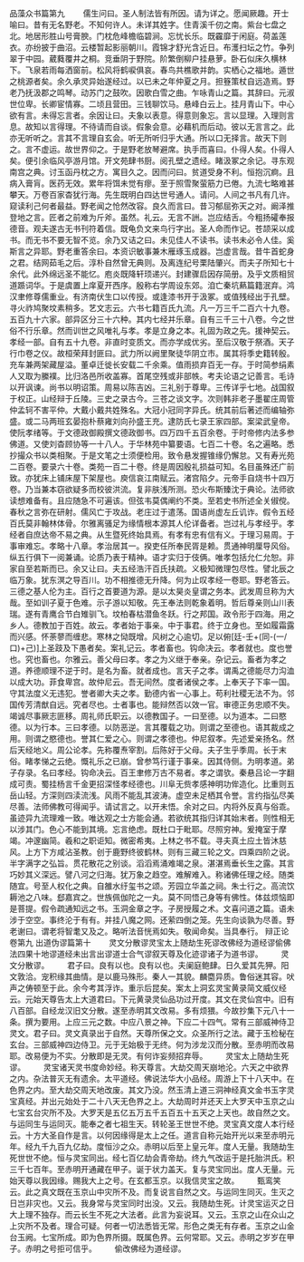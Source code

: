<!-- { "loadSidebar": true } -->
品藻众书篇第九
　　儒生问曰。圣人制法皆有所因。请为详之。愿闻厥趣。开士喻曰。昔有无名野老。不知何许人。未详其姓字。住青溪千仞之南。紫台七盘之北。地居形胜山号膏腴。门枕危峰檐临碧涧。忘忧长乐。既靃靡于闲庭。荷盖莲衣。亦纷披于曲沼。云楼暂起影丽朝川。霞锦才舒光含近日。布濩扫坛之竹。争列翠于中园。葳蕤覆井之桐。竞垂阴于野院。阶繁倒柳户挂悬萝。卧石似床久横林下。飞泉若雨每洒窗前。松风将鹤唳俱哀。春鸟共樵歌并韵。实栖心之福地。遁世之桃源者矣。余久承灵异始遂经过。以已未之年仲夏之月。担簦策杖自远造焉。野老乃抚汲郡之鸣琴。动苏门之鼓吹。因歌白雪之曲。乍咏青山之篇。其辞曰。元淑世位卑。长卿宦情寡。二顷且营田。三钱聊饮马。悬峰白云上。挂月青山下。中心欲有言。未得忘言者。余因让曰。夫象以表意。得意则象忘。言以显理。入理则言息。故知以言得理。不待请而自谈。假象会意。必藉机而后动。彼以无言言之。此亦无听听之。言其不言理自玄会。听无所听归乎大通。所以口无择言。故天下则之。言不虚运。故世界仰之。于是野老放琴避席。执手而喜曰。仆得人矣。仆得人矣。便引余临风亭游月馆。开文苑肆书厨。阅孔壁之遗经。睹汲冢之余记。寻东观南宫之典。讨玉函丹枕之方。寓目久之。因而问曰。贫道受身不利。恒抱沉痾。且病入膏肓。医药无效。累年将饵未觉有瘳。至于照雪聚萤筋力已倦。九流七略难甚攀天。万卷百家杳犹行海。先生既明白四达世号通人。请问。人间之书凡有几许。窥读利己何者最益。野老闻之怆然改容。良久而言曰。昔习郁屈弥天之对。阚泽推登地之言。匠者之前难为斤斧。虽然。礼云。无言不詶。岂应结舌。今粗扬礭奉报德音。观夫遂古无书刊符着信。既龟负文来鸟行字出。圣人命而作记。苍颉采以成书。而无书不要无智不览。余乃又诘之曰。未见佳人不读书。读书未必令人佳。奚斯言之异耶。野老重答余曰。本资识敏事兼木雁琢玉成器。岂虚言哉。昔牛首蛇身之君。结网茹毛之后。淳朴自然曾无典则。及离连纪号栗陆肇兴。而夫子所知七十余代。此外绵远圣不能忆。庖炎既降轩顼递兴。封建骤启因存简册。及乎文质相贸道踬词华。于是虞置上庠夏开西序。殷称右学周设东郊。洎亡秦坑爇篇籍泯弃。鸿汉聿修尊儒重业。有济南伏生口以传授。或逢漆书开于汲冢。或值残经出于孔壁。寻火祚鸠聚坟素稍多。艺文志云。六书七籍百氏九流。凡一万三千二百六十九卷。五百九十六家。部异区分三十六种。其内七经并乐章。自有三千三十八卷。今之世俗不行乐章。然而训世之风唯礼与孝。孝是立身之本。礼固为政之先。援神契云。孝经一部。自有五十九卷。非直时变质文。而亦学成优劣。至后汉敬于祭酒。天子行巾卷之仪。故桓荣拜封匪曰。武力所以阙里聚徒华阴立市。属其将季史籍转殷。充车兼两架藏屋溢。董卓迁徙长安载二千余乘。值雨损弃百无一存。于时简参绢素人又取为縢襆。比归洛邑所收盖寡。首尾空残或非部帙。考夫论语之记善言。毛诗以开讽谏。尚书以明诏策。周易以陈吉凶。三礼别于尊卑。三传详乎七地。战国叙于权正。山经辩于丘陵。三史之录古今。三苍之谈文字。次则韩非老子墨翟庄周管仲孟轲不害平仲。大戴小戴共姓殊名。大冠小冠同字异氏。统其前后著述而编轴弥盛。或二马两班玄晏抱朴蔡雍刘向孙盛王充。逮防氏七录王家四部。案梁武皇帝。使阮孝绪等。于文德政御殿撰文德政御书。四万四千五百余卷。于时帝修内法多参佛道。又使刘杳顾协等一十八人。于华林苑中纂要语。七百二十卷。名之遍略。悉抄撮众书以类相聚。于是文笔之士须便检用。致令悬发握锥缘仍懈怠。又有寿光苑二百卷。要录六十卷。类苑一百二十卷。终是周因殷礼损益可知。名目虽殊还广前致。亦犹床上铺床屋下架屋也。庾信哀江南赋云。渚宫陷夕。元帝手自烧书十四万卷。乃当兼本窃欲疑多而校彼洪流。复非肤浅所测。恐火布斯臻沈于典论。法师欲读想难备有。且应随急不可遍该。但弦韦莫偶阐约不类。至若史书所述全关俶傥。春秋之言弥在研射。儒风亡于攻战。老庄过于遣荡。国语尚虚左丘讥诈。假令五经百氏莫非翰林体骨。尔雅离骚足为缘情根本源其人伦详备者。岂过礼与孝经乎。孝经者自庶达帝不易之典。从生暨死终始具焉。有孝有忠有信有义。于理习易周。于事审难忘。孝略十八章。孝治居其一。揆吏任所奉民胥是赖。贯通神明厘导风俗。纵五行俱下一阅兼诵。论质乃表于精神。语才实归于伎俩。唯孝包括允仁允恕。非家自至若斯而已。余又让曰。夫五经浩汗百氏扶疏。义极知微理包尽性。譬北辰之临万象。犹东溟之导百川。功不相推德无升降。何为止叹孝经一卷耶。野老答云。三德之基人伦为主。百行之首要道为源。是以太昊炎皇谓之务本。武发周旦称为大哉。至如训子夏于色难。示子游以知敬。先王奉法则乾象着明。哲后尊亲则山川表瑞。遂有青鹰合节白雉驯飞。坟柏春枯潜鱼冬跃。行之邦国。政令形于四海。用之乡人。德教加于百姓。故云。孝者始于事亲。中于事君。终于立身也。至如履霜露而兴感。怀荼蓼而缠悲。寒林之恸既增。风树之心逾切。足以俯[廷-壬+(同-(一/口)+己)]上圣跂及下愚者矣。案礼记云。孝者畜也。钩命决云。孝者就也。度也誉也。究也畜也。尔雅云。善父母曰孝。孝之为义继于奉亲。杂记云。畜者为孝之道。养德顺理不逆于时。是名为畜。就者成也。言天子之孝。谓禹之德能尽力沟洫以成大功。菲食卑宫。故仲尼云。吾无间然。度者诸侯之孝。上奉天子下率一国。守其法度义无违犯。誉者卿大夫之孝。勤德内省一心事上。苟利社稷无法不为。邻国传芳清猷自远。究者尽也。士者事也。能辩然否以效一官。审德正务忠顺不失。竭诚尽事厥志匪移。周礼师氏职云。以德教国子。一曰至德。以为道本。二曰愍德。以为行本。三曰孝德。以防恶逆。言其覆载之功。则谓之至德也。语其裁成之用。则谓之愍德也。誉其仁爱之心。则谓之孝德也。仲尼叙孝。先述爱亲扬名。然后天经地义。周公论孝。先称覆焘宰割。后陈好于父母。夫子生乎季周。长于末俗。睹孝悌之云绝。慨礼乐之已崩。曾参笃行谨于事亲。因其侍侧。为明孝道。弟子存录。名曰孝经。钩命决云。百王聿修万古不易者。孝之谓欤。秦悬吕论一字翻成可责。蜀挂杨言千金更招深怪孝经德也。川阜无赀孝感神明功侔造化。比重则五岳山轻。方深则四渎流浅。风雨不能乱其波涛。虚空未足栖其令誉。言约指弘尽美尽善。法师佛教可得闻乎。请试言之。以开未悟。余对之曰。内将外反真与俗乖。虽迹异九流理难一致。唯达观之士方能会通。若欲统其指归详其始末者。则性相无以涉其门。色心不能到其境。忘言绝虑。既杜口于毗耶。尽照穷神。爰掩室于摩竭。冲邃幽简。羲和之职讵知。微密希夷。上林之书不载。寻夫真土应土皆沐慈风。上方下方咸沾圣教。创于鹿野终彼鹤林。则有三藏三轮之文。四乘四阶之说。半字满字之弘旨。贯花散花之别谈。滔滔焉涌难竭之泉。湛湛焉垂长生之露。其言巧妙其义深远。譬八河之归海。犹万象之趋空。难解难入。称诸佛任理之经。随类随宜。号至人权化之典。自雒水纡玺书之颂。芳园立华盖之祠。朱士行之。高流饮耨池之八味。郄嘉宾之。世族佩伽陀之一丸。莫不同悟己身等有佛性。体兹烦恼即是菩提。假令疏通知远之书。玉洞金章之字。子房授履之术。文喜问道之篇。语未涉于空空。事终沦于有有。并挂八魔之网。还萦四倒之笼。先生向谈孰为尽善。野老谢曰。谓老将智耄又及之。略听法音恍焉如失。敬闻命矣。当具奉行。
辩正论卷第九
出道伪谬篇第十
　　灵文分散谬灵宝太上随劫生死谬改佛经为道经谬偷佛法四果十地谬道经未出言出谬道士合气谬叙天尊及化迹谬诸子为道书谬。
　　灵文分散谬。
　　君子曰。良有以也。良有以也。夫阑庭鲍肆。日久爱其先狎。阳文敦洽。宠积缘其曲情。是以鹿马殊形。秦人一其貌。麟麕异质。鲁俗迷其容。吠声之俦顿至于此。余今考其浮诈。重示后昆矣。案太上洞玄灵宝黄录简文威仪经云。元始天尊告太上大道君曰。下元黄录灵仙品功过开度。其文在灵仙宫中。旧有八百部。自经龙汉旧文分散。遂至赤明其文改易。多有烦猥。今故抄集下元八十一条。撰为要用。上应三元之数。中应八景之神。下应二十四气。常有三部威神侍卫灵文。君子曰。灵文真录出于自然。天尊所保之文。众圣所行之法。藏于玉检秘在玄台。三部威神四边侍卫。元于无始极于无终。何为涉龙汉而分散。至赤明而改易耶。改易便为不实。分散即是无灵。有何诈妄频招弃辱。
　　灵宝太上随劫生死谬。
　　灵宝诸天灵书度命妙经。称天尊言。大劫交周天崩地沦。六天之中欲界之内。杂法普灭无有遗余。太平道经。佛说法华大小品经。周游上下十八天中。在色界之内。至大劫交周天地改废。其文乃没。然玉清上道三洞神经真文金书玉字灵宝真经。并出元始处于二十八天无色界之上。大劫周时并还天上大罗天中玉京之山七宝玄台灾所不及。大罗天是五亿五万五千五百五十五天之上天也。故自然之文。与运同生与运同灭。能奉之者七祖生天。转轮圣王世世不绝。灵宝真文度人本行经云。十方大圣自作是言。以何因缘得是太上之任。道言自称元始开光以来至赤明元年。经九千九百九亿劫。度恒沙之众。赤明以后至上皇元年。度人无量。我随劫生死世世不绝。恒与灵宝同出。经七百亿劫会青帝劫。终九气改运于是托胎洪氏。积三千七百年。至赤明开通藏在甲子。诞于状力盖天。复与灵宝同出。度人无量。元始天尊以我因缘。赐我大上之号。在玄都玉京。以我信灵宝之故。
　　甄鸾笑云。此之真文既在玉京山中灾所不及。而复说言自然之文。与运同生同灭。生灭之日岂非灾也。又云。我身常与灵宝同时出没。又云。我随劫生死。计灵宝运灭之日大上理不独存。而云长生不死之大法者。此言为妄说耳。又云。玉京之山在众山之上灾所不及者。理合可疑。何者一切法悉皆无常。形色之类无有存者。玉京之山金台玉阙。七宝所成。即为色界所摄。既属色界。云何常耶。又云。赤明之岁岁在甲子。赤明之号拒可信乎。
　　偷改佛经为道经谬。
